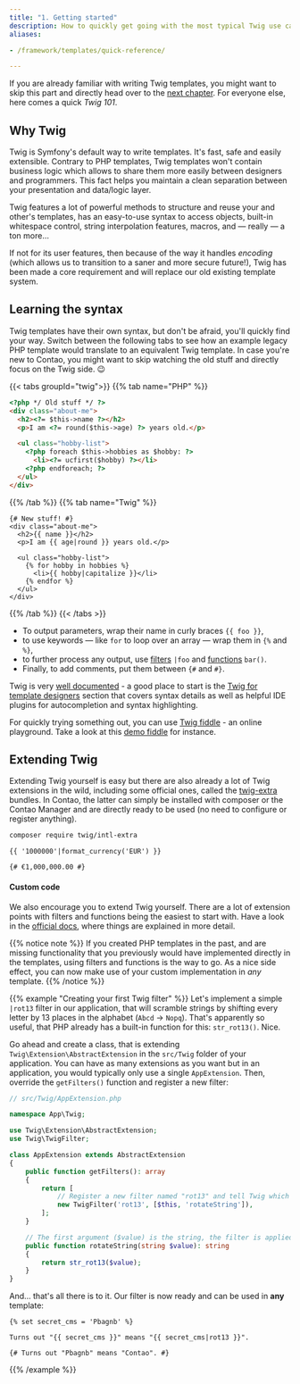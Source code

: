 ```yaml
---
title: "1. Getting started"
description: How to quickly get going with the most typical Twig use cases.
aliases:

- /framework/templates/quick-reference/

---
```


If you are already familiar with writing Twig templates, you might want to skip this part and directly head over to the
[next chapter](architecture). For everyone else, here comes a quick *Twig 101*.


## Why Twig
Twig is Symfony's default way to write templates. It's fast, safe and easily extensible. Contrary to PHP templates, Twig
templates won't contain business logic which allows to share them more easily between designers and programmers. This
fact helps you maintain a clean separation between your presentation and data/logic layer.

Twig features a lot of powerful methods to structure and reuse your and other's templates, has an easy-to-use syntax to
access objects, built-in whitespace control, string interpolation features, macros, and — really — a ton more…

If not for its user features, then because of the way it handles *encoding* (which allows us to transition to a saner and
more secure future!), Twig has been made a core requirement and will replace our old existing template system.

## Learning the syntax
Twig templates have their own syntax, but don't be afraid, you'll quickly find your way. Switch between the following
tabs to see how an example legacy PHP template would translate to an equivalent Twig template. In case you're new to
Contao, you might want to skip watching the old stuff and directly focus on the Twig side. 😉

{{< tabs groupId="twig">}}
{{% tab name="PHP" %}}
```html
<?php */ Old stuff */ ?>
<div class="about-me">
  <h2><?= $this->name ?></h2>
  <p>I am <?= round($this->age) ?> years old.</p>

  <ul class="hobby-list">
    <?php foreach $this->hobbies as $hobby: ?>
      <li><?= ucfirst($hobby) ?></li>
    <?php endforeach; ?>
  </ul>
</div>
```
{{% /tab %}}
{{% tab name="Twig" %}}
```twig
{# New stuff! #}
<div class="about-me">
  <h2>{{ name }}</h2>
  <p>I am {{ age|round }} years old.</p>

  <ul class="hobby-list">
    {% for hobby in hobbies %}
      <li>{{ hobby|capitalize }}</li>
    {% endfor %}
  </ul>
</div>
```
{{% /tab %}}
{{< /tabs >}}

* To output parameters, wrap their name in curly braces `{{ foo }}`,
* to use keywords — like `for` to loop over an array — wrap them in `{%` and `%}`,
* to further process any output, use [filters][Twig Filters] `|foo` and [functions][Twig Functions] `bar()`.
* Finally, to add comments, put them between `{#` and `#}`.

Twig is very [well documented][Twig Docs] - a good place to start is
the [Twig for template designers][Twig Template Designers Docs] section that covers syntax details as well as helpful
IDE plugins for autocompletion and syntax highlighting.

For quickly trying something out, you can use [Twig fiddle][Twig Fiddle] - an online playground. Take a look at
this [demo fiddle](https://twigfiddle.com/kctdqs) for instance.

## Extending Twig
Extending Twig yourself is easy but there are also already a lot of Twig extensions in the wild, including some official
ones, called the [twig-extra][TwigExtra] bundles. In Contao, the latter can simply be installed with composer or the
Contao Manager and are directly ready to be used (no need to configure or register anything).

```bash
composer require twig/intl-extra
```

```twig
{{ '1000000'|format_currency('EUR') }}

{# €1,000,000.00 #}
```

#### Custom code
We also encourage you to extend Twig yourself. There are a lot of extension points with filters and functions being the
easiest to start with. Have a look in the [official docs][Extending Twig Docs], where things are explained in more
detail. 

{{% notice note %}}
If you created PHP templates in the past, and are missing functionality that you previously would have implemented
directly in the templates, using filters and functions is the way to go. As a nice side effect, you can now make use of
your custom implementation in *any* template. 
{{% /notice %}}


{{% example "Creating your first Twig filter" %}}
Let's implement a simple `|rot13` filter in our application, that will scramble strings by shifting every letter by 13
places in the alphabet (`Abcd` &rarr; `Nopq`). That's apparently so useful, that PHP already has a built-in function for
this: `str_rot13()`. Nice.

Go ahead and create a class, that is extending `Twig\Extension\AbstractExtension` in the `src/Twig` folder of your
application. You can have as many extensions as you want but in an application, you would typically only use a single
`AppExtension`. Then, override the `getFilters()` function and register a new filter:

```php
// src/Twig/AppExtension.php

namespace App\Twig;

use Twig\Extension\AbstractExtension;
use Twig\TwigFilter;

class AppExtension extends AbstractExtension
{
    public function getFilters(): array
    {
        return [
            // Register a new filter named "rot13" and tell Twig which method to execute
            new TwigFilter('rot13', [$this, 'rotateString']),
        ];
    }

    // The first argument ($value) is the string, the filter is applied on
    public function rotateString(string $value): string
    {
        return str_rot13($value);
    }
}
```

And… that's all there is to it. Our filter is now ready and can be used in **any** template:
```twig
{% set secret_cms = 'Pbagnb' %}

Turns out "{{ secret_cms }}" means "{{ secret_cms|rot13 }}".

{# Turns out "Pbagnb" means "Contao". #}
```
{{% /example %}}


[Twig Docs]: https://twig.symfony.com/doc/3.x/
[Twig Template Designers Docs]: https://twig.symfony.com/doc/3.x/templates.html
[Twig Filters]: https://twig.symfony.com/doc/3.x/filters/index.html
[Extending Twig Docs]: https://twig.symfony.com/doc/3.x/advanced.html#extending-twig
[Twig Functions]: https://twig.symfony.com/doc/3.x/functions/index.html
[Twig Fiddle]: https://twigfiddle.com/
[TwigExtra]: https://github.com/twigphp/Twig/tree/3.x/extra
